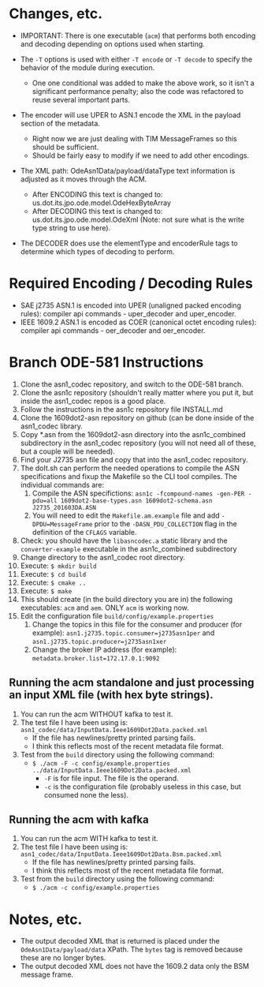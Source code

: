 # Changes, etc.

- IMPORTANT: There is one executable (`acm`) that performs both encoding and decoding depending on options used when starting.
- The `-T` options is used with either `-T encode` or `-T decode` to specify the behavior of the module during
  execution.

     - One one conditional was added to make the above work, so it isn't a significant performance penalty; also the
       code was refactored to reuse several important parts.

- The encoder will use UPER to ASN.1 encode the XML in the payload section of the metadata.

     - Right now we are just dealing with TIM MessageFrames so this should be sufficient.
     - Should be fairly easy to modify if we need to add other encodings.

- The XML path: OdeAsn1Data/payload/dataType text information is adjusted as it moves through the ACM.

     - After ENCODING this text is changed to: us.dot.its.jpo.ode.model.OdeHexByteArray
     - After DECODING this text is changed to: us.dot.its.jpo.ode.model.OdeXml (Note: not sure what is the write type string to use here).

- The DECODER does use the elementType and encoderRule tags to determine which types of decoding to perform.

# Required Encoding / Decoding Rules

- SAE j2735 ASN.1 is encoded into UPER (unaligned packed encoding rules): compiler api commands - uper_decoder and uper_encoder.
- IEEE 1609.2 ASN.1 is encoded as COER (canonical octet encoding rules): compiler api commands - oer_decoder and oer_encoder.

# Branch ODE-581 Instructions

1. Clone the asn1_codec repository, and switch to the ODE-581 branch.
1. Clone the asn1c repository (shouldn't really matter where you put it, but inside the asn1_codec repos is a good
   place.
1. Follow the instructions in the asn1c repository file INSTALL.md
1. Clone the 1609dot2-asn repository on github (can be done inside of the asn1_codec library.
1. Copy \*.asn from the 1609dot2-asn directory into the asn1c_combined subdirectory in the asn1_codec repository (you
   will not need all of these, but a couple will be needed).
1. Find your J2735 asn file and copy that into the asn1_codec repository.
1. The doIt.sh can perform the needed operations to compile the ASN specifications and fixup the Makefile so the CLI tool compiles. The individual commands are:
    1. Compile the ASN specifictions: `asn1c -fcompound-names -gen-PER -pdu=all 1609dot2-base-types.asn 1609dot2-schema.asn J2735_201603DA.ASN`
	1. You will need to edit the `Makefile.am.example` file and add `-DPDU=MessageFrame` prior to the `-DASN_PDU_COLLECTION` flag in the definition of the `CFLAGS` variable.
1. Check: you should have the `libasncodec.a` static library and the `converter-example` executable in the asn1c_combined subdirectory 
1. Change directory to the asn1_codec root directory.
1. Execute: `$ mkdir build`
1. Execute: `$ cd build`
1. Execute: `$ cmake ..`
1. Execute: `$ make`
1. This should create (in the build directory you are in) the following executables: `acm` and `aem`.  ONLY `acm` is working now.
1. Edit the configuration file `build/config/example.properties`
    1. Change the topics in this file for the consumer and producer (for example): `asn1.j2735.topic.consumer=j2735asn1per` and `asn1.j2735.topic.producer=j2735asn1xer`
    1. Change the broker IP address (for example): `metadata.broker.list=172.17.0.1:9092`

## Running the acm standalone and just processing an input XML file (with hex byte strings).

1. You can run the acm WITHOUT kafka to test it.
1. The test file I have been using is: `asn1_codec/data/InputData.Ieee1609Dot2Data.packed.xml`
    - If the file has newlines/pretty printed parsing fails.
	- I think this reflects most of the recent metadata file format.
1. Test from the `build` directory using the following command:
    - `$ ./acm -F -c config/example.properties ../data/InputData.Ieee1609Dot2Data.packed.xml`
        - `-F` is for file input.  The file is the operand.
        - `-c` is the configuration file (probably useless in this case, but consumed none the less).

## Running the acm with kafka

1. You can run the acm WITH kafka to test it.
1. The test file I have been using is: `asn1_codec/data/InputData.Ieee1609Dot2Data.Bsm.packed.xml`
    - If the file has newlines/pretty printed parsing fails.
	- I think this reflects most of the recent metadata file format.
1. Test from the `build` directory using the following command:
    - `$ ./acm -c config/example.properties`

# Notes, etc.

- The output decoded XML that is returned is placed under the `OdeAsn1Data/payload/data` XPath.  The `bytes` tag is removed because these are no longer bytes.
- The output decoded XML does not have the 1609.2 data only the BSM message frame.


 


